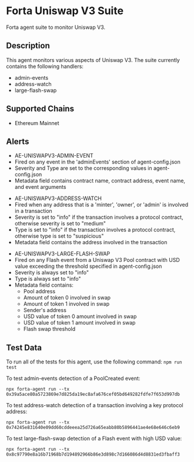 # Forta Uniswap V3 Suite

Forta agent suite to monitor Uniswap V3.

## Description

This agent monitors various aspects of Uniswap V3.  The suite currently contains
the following handlers:

 - admin-events
 - address-watch
 - large-flash-swap

## Supported Chains

- Ethereum Mainnet

## Alerts

<!-- -->
- AE-UNISWAPV3-ADMIN-EVENT
 - Fired on any event in the 'adminEvents' section of agent-config.json
 - Severity and Type are set to the corresponding values in agent-config.json
 - Metadata field contains contract name, contract address, event name, and event arguments

<!-- -->
- AE-UNISWAPV3-ADDRESS-WATCH
 - Fired when any address that is a 'minter', 'owner', or 'admin' is involved in a transaction
 - Severity is set to "info" if the transaction involves a protocol contract, otherwise severity is set to "medium"
 - Type is set to "info" if the transaction involves a protocol contract, otherwise type is set to "suspicious"
 - Metadata field contains the address involved in the transaction

<!-- -->
- AE-UNISWAPV3-LARGE-FLASH-SWAP
 - Fired on any Flash event from a Uniswap V3 Pool contract with USD value exceeding the threshold specified in agent-config.json
 - Severity is always set to "info"
 - Type is always set to "info"
 - Metadata field contains:
    - Pool address
    - Amount of token 0 involved in swap
    - Amount of token 1 involved in swap
    - Sender's address
    - USD value of token 0 amount involved in swap
    - USD value of token 1 amount involved in swap
    - Flash swap threshold

## Test Data

To run all of the tests for this agent, use the following command: `npm run test`

To test admin-events detection of a PoolCreated event:

`npx forta-agent run --tx 0x39a5ace80a5723869e7d825da19ec8afa676cef05bd649282fdfe7f653d997db`

To test address-watch detection of a transaction involving a key protocol address:

`npx forta-agent run --tx 0x74245e831640e09dd60cddeeea25d726a65eabb80b5896441ae4e68e646c6eb9`

To test large-flash-swap detection of a Flash event with high USD value:

`npx forta-agent run --tx 0x8c97790e8a16b71968b7d194892966b86e3d898c7d166086d4d8831ed3fbaff3`
